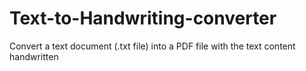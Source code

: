 # Text-to-Handwriting-converter
 Convert a text document (.txt file) into a PDF file with the text content handwritten

